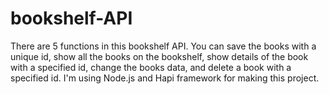 # bookshelf-API

There are 5 functions in this bookshelf API. You can save the books with a unique id, show all the books on the bookshelf, show details of the book with a specified id, 
change the books data, and delete a book with a specified id. I'm using Node.js and Hapi framework for making this project.
